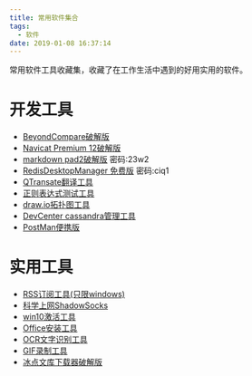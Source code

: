 ```yaml
---
title: 常用软件集合
tags:
  - 软件
date: 2019-01-08 16:37:14
---
```

常用软件工具收藏集，收藏了在工作生活中遇到的好用实用的软件。<!-- more -->

# 开发工具

- [BeyondCompare破解版](https://www.lanzous.com/i2eptwh)
- [Navicat Premium 12破解版](https://www.lanzous.com/i2eptrc)
- [markdown pad2破解版](https://www.lanzous.com/b547205/) 密码:23w2
- [RedisDesktopManager 免费版](https://www.lanzous.com/b539472/) 密码:ciq1
- [QTransate翻译工具](https://www.lanzous.com/i2q4x3i)
- [正则表达式测试工具](https://www.lanzous.com/i2epu5g)
- [draw.io拓扑图工具](https://www.lanzous.com/i2epu2d)
- [DevCenter cassandra管理工具](https://www.lanzous.com/i2eptdi)
- [PostMan便携版](https://www.lanzous.com/i2en5xc)

# 实用工具
- [RSS订阅工具(只限windows)](https://www.lanzous.com/i2q4y6h)
- [科学上网ShadowSocks](https://www.lanzous.com/b539477)
- [win10激活工具](https://www.lanzous.com/i2saiib)
- [Office安装工具](https://www.lanzous.com/i2t3ukj)
- [OCR文字识别工具](https://www.lanzous.com/i2flrje)
- [GIF录制工具](https://www.lanzous.com/i2flr6b)
- [冰点文库下载器破解版](https://www.lanzous.com/i2fls4f)
